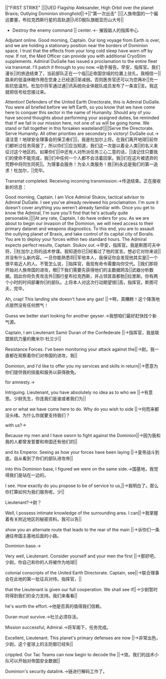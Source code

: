 ||"FIRST STRIKE" ||||UED Flagship Aleksander, High Orbit over the planet Braxis; Outlying Dominion stronghold||->||"第一次出击" ||||人族帝国的一个偏远要塞，布拉克西斯行星的高轨道||UED舰队旗舰亚历山大号||

- Destroy the enemy command ||  center.->- 摧毁敌人的指挥中心.

Adjutant online. Good morning, Captain. Our long voyage from Earth is over, and we are holding a stationary position near the borders of Dominion space. I trust that the effects from your long cold sleep have worn off by now. If not, the Med Officer can provide you with additional CryoStim supplements. Admiral DuGalle has issued a proclamation to the entire fleet via transmat. I'll patch it through to you now.->助手报告。早安，指挥官。我们漫长||的旅途结束了，当前部队正在一个临||近帝国空域的位置上驻扎。我相信一||路来的低温休眠作用在您身上已经逐||渐减弱。否则医务官还可以为您再补||充一些抗低温剂。杜加尔将军通过通||讯系统向全体舰队成员发布了一条宣||言。我这就把信号给您接过来。

Attention! Defenders of the United Earth Directorate, this is Admiral DuGalle. You were all briefed before we left Earth, so you know that we have come here to conquer this sector in the name of Humanity. Should any of you have second thoughts about performing your assigned duties, be reminded that if we fail in our mission here, not one of us will be going home. We stand or fall together in this forsaken wasteland!||||Serve the Directorate. Serve Humanity. All other priorities are secondary to victory! DuGalle out.->请注意！地球安全理事会的保卫者们||，我是杜加尔上将。在我们离开地球||前你们都听过任务简报了，所以你们||应当知道，我们这一次是以着全人类||的名义来征讨这个地区的。如果你们||中还有人对所派任务三心二意的话，||请记住只要我们的使命不能完成，我||们中任何一个人都不会活着回家。我||们在这片被遗弃的荒野中将同生同死||。为理事会服务！为全人类服务！胜||利永远是我们的第一追求！杜加尔，||完毕。

Transmat completed. Receiving incoming transmission:->传送结束。正在接收新的讯息：

Good morning, Captain. I am Vice Admiral Stukov, tactical advisor to Admiral DuGalle. I see you've already reviewed his proclamation. I'm sure it doesn't cover anything you weren't already familiar with. Once you get to know the Admiral, I'm sure you'll find that he's actually quite personable.||||At any rate, Captain, I do have orders for you. As we are about to begin our invasion of the Dominion, we will need access to their primary datanet and weapons diagnostics. To this end, you are to assault the outlying planet of Braxis, and take control of its capital city of Boralis. You are to deploy your forces within two standard hours. The Admiral expects perfect results, Captain. Stukov out.->早安，指挥官。我是斯图可夫中将，||杜加尔上将的战术参谋。我知道你已||经看过了他的宣言。想必它对你来说||并没有什么新内容。一旦你能熟悉将||军他本人，我保证你会发现他其实是||一个很平易近人的人。不管怎么说，||指挥官，我现有命令需要向你交代。||我们即将开始对人族帝国的进攻，眼||下我们需要先获得他们的主数据网及||武器分析数据。因此你将负责攻击外||围行星布拉克西斯，并占领其首都勃||拉里斯。你有两个小时的时间部署你||的部队。上将本人对这次行动期望很||高，指挥官。斯图可夫，完毕。

Ah, crap! This landing site doesn't have any gas! ||->啊，真糟糕！这个降落地点居然没有任何燃气！

Guess we better start looking for another geyser.->我想咱们最好赶快找个新气源。

Captain, I am Lieutenant Samir Duran of the Confederate ||->指挥官，我是联盟抵抗力量的撒米尔·杜兰少||

Resistance Forces. I've been monitoring your attack against the||->尉。我一直都在观察着你们对帝国的进攻，我||

Dominion, and I'd like to offer you my services and skills in return||->愿意为你们提供我的技能和服务以获得赦免。

for amnesty.->

Intriguing. Lieutenant, you have absolutely no idea as to who we ||->有意思。少尉先生，你连我们是谁或者我们为||

are or what we have come here to do. Why do you wish to side ||->何而来都没头绪。为什么你就要支持我们？

with us?->

Because my men and I have sworn to fight against the Dominion||->因为我和我的人都曾发誓要和帝国还有他们的||

and its Emperor. Seeing as how your forces have been laying ||->皇帝战斗到底。自从看到了你们的部队进攻帝||

into this Dominion base, I figured we were on the same side.->国基地，我觉得我们是站在一边的。

I see. How exactly do you propose to be of service to us,||->我明白了。那么你打算如何为我们服务呢，少||

Lieutenant?->尉？

Well, I possess intimate knowledge of the surrounding area. I can||->我掌握着有关附近地区的秘密资料。我可以告||

show you an alternate route that leads to the rear of the main ||->诉你们一条通往帝国主基地后面的小路。

Dominion base.->

Very well, Lieutenant. Consider yourself and your men the first ||->那好吧，少尉。你自己和你的人将被作为地球||

colonial conscripts of the United Earth Directorate. Captain, see||->联合理事会在此地的第一批征兵对待。指挥官，||

that the Lieutenant is given our full cooperation. We shall see if||->少尉暂时将得到我们的全力支持。我们来看看||

he's worth the effort.->他是否真的值得我们信赖。

Duran must survive.->杜兰必须存活。

Mission successful, Admiral.->将军阁下，任务完成。

Excellent, Lieutenant. This planet's primary defenses are now ||->非常出色，少尉。这个星球上的主防御已经失||

crippled. Our Tac Teams can now begin to decode the ||->效。我们的战术小队可以开始对帝国安全数据||

Dominion's security datalink.->链进行解码工作了。

